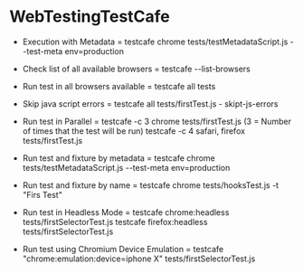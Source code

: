 # WebTestingTestCafe

- Execution with Metadata = testcafe chrome tests/testMetadataScript.js --test-meta env=production

- Check list of all available browsers =  testcafe --list-browsers

- Run test in all browsers available = testcafe all tests

- Skip java script errors = testcafe all tests/firstTest.js - skipt-js-errors

- Run test in Parallel = testcafe -c 3 chrome tests/firstTest.js (3 = Number of times that the test will be run)
                         testcafe -c 4 safari, firefox tests/firstTest.js

- Run test and fixture by metadata = testcafe chrome tests/testMetadataScript.js --test-meta env=production

- Run test and fixture by name = testcafe chrome tests/hooksTest.js -t "Firs Test"

- Run test in Headless Mode = testcafe chrome:headless tests/firstSelectorTest.js
                              testcafe firefox:headless tests/firstSelectorTest.js

- Run test using Chromium Device Emulation = testcafe "chrome:emulation:device=iphone X" tests/firstSelectorTest.js       

